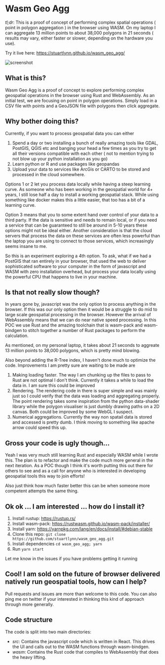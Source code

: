 # Wasm Geo Agg

*tl;dr*: This is a proof of concept of performing complex spatial operations ( point in polygon aggregation ) in the browser using WASM. On my laptop I can aggregate 13 million points to about 38,000 polygons in 21 seconds ( results may vary, either faster or slower, depending on the hardware you use).

Try it live here: https://stuartlynn.github.io/wasm_geo_agg/

![screenshot](https://github.com/stuartlynn/wasm_geo_agg/blob/master/screenshots/TaxiAggregationpng.png?raw=true)

## What is this?

Wasm Geo Agg is a proof of concept to explore performing complex geospatial operations in the browser using Rust and WebAssembly. As an initial test, we are focusing on point in polygon operations. Simply load in a CSV file 
with points and a GeoJSON file with polygons then click aggregate. 

## Why bother doing this? 

Currently, if you want to process geospatial data you can either 

1. Spend a day or two installing a bunch of really amazing tools like GDAL, PostGIS, QGIS etc and banging your head a few times as you try to get all their versions compatible with each other ( not to mention trying to not blow up your python installation as you go)
2. Learn python or R and use packages like geopandas 
3. Upload your data to services like ArcGis or CARTO to be stored and processed in the cloud somewhere.

Options 1 or 2 let you process data locally while having a steep learning curve. As someone who has been working in the geospatial world for 4+ years, I still lose half a day to install a working geospatial stack. While using something like docker makes this a little easier, that too has a bit of a learning curve.

Option 3 means that you to some extent hand over control of your data to a third party. If the data is sensitive and needs to remain local, or if you need a service that can be guaranteed to still be around in 5-10 years these options might not be ideal either. Another consideration is that the cloud servers that process the data on these services are often less powerful than the laptop you are using to connect to those services, which increasingly seems insane to me.  

So this is an experiment exploring a 4th option. To ask, what if we had a PostGIS that ran entirely in your browser, that used the web to deliver sophisticated software to your computer in the form of javascript and WASM with zero installation overhead, but process your data locally using the powerful CPU that happens to live in your machine. 

## Is that not really slow though?

In years gone by, javascript was the only option to process anything in the browser. If this was our only option then it would be a struggle to do mid to large scale geospatial processing in the browser. However the arrival of WebAssembly means that we can do near native speed processing. In this POC we use Rust and the amazing toolchain that is wasm-pack and wasm-bindgen to stitch together a number of Rust packages to perform the calculation. 

As mentioned, on my personal laptop, it takes about 21 seconds to aggreate 13 million points to 38,000 polygons, which is pretty mind blowing.

Also beyond adding the R-Tree index, I haven't done much to optimize the code. Improvements I am pretty sure are waiting to be made are 

1. Making loading faster. The way I am chunking up the files to pass to Rust are not optimal I don't think. Currently it takes a while to load the data in. I am sure this could be improved
2. Rendering. The rendering code in there is super simple and was mainly just so I could verify that the data was loading and aggregating properly. The point rendering takes some inspiration from the python data-shader library while the polygon visualiser is just dumbly drawing paths on a 2D canvas. Both could be improved by some WebGL I suspect.
3. Numerical aggregations. Currently the way non spatail data is stored  and accessed is pretty dumb. I think moving to something like apache arrow could speed this up. 

## Gross your code is ugly though...

Yeah I was very much still learning Rust and especially WASM while I wrote this. The plan is to refactor and make the code much more general in the next iteration. As a POC though I think it's worth putting this out there for others to see and as a call for anyone who is interested in developing geospatial tools this way to join efforts! 

Also just think how much faster better this can be when someone more competent attempts the same thing. 


## Ok ok ... I am interested ... how do I install it?

1. Install rustup:  https://rustup.rs/
2. Install wasm-pack: https://rustwasm.github.io/wasm-pack/installer/
3. Install yarn: https://yarnpkg.com/lang/en/docs/install/#debian-stable
4. Clone this repo: `git clone https://github.com/stuartlynn/wasm_geo_agg.git`
5. Install dependencies `cd wasm_geo_agg; yarn`
6. Run `yarn start`

Let me know in the issues if you have problems getting it running

## Cool! I am sold on the future of browser delivered natively run geospatial tools, how can I help?

Pull requests and issues are more than welcome to this code. You can also ping me on twitter if your interested in thinking this kind of approach through more generally.


## Code structure 

The code is split into two main directories:

- _src_: Contains the javascript code which is written in React. This drives the UI and calls out to the WASM functions through wasm-bindgen. 
- _wasm_: Contains the Rust code that compiles to WebAssembly that does the heavy lifting. 


